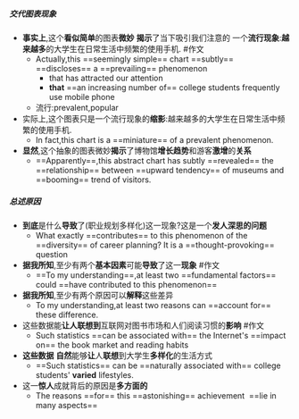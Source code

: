 ##### 交代图表现象
- **事实上**,这个**看似简单**的图表**微妙** **揭示**了当下吸引我们注意的 一个**流行现象**:**越来越多**的大学生在日常生活中频繁的使用手机. #作文 
	- Actually,this ==seemingly simple== chart ==subtly==  ==discloses== a ==prevailing== phenomenon 
		- that has attracted our attention
		- **that** ==an increasing number of== college students frequently use mobile phone
	- 流行:prevalent,popular
- 实际上,这个图表只是一个流行现象的**缩影**:越来越多的大学生在日常生活中频繁的使用手机.
	- In fact,this chart is a ==miniature== of a prevalent phenomenon.
- **显然**,这个抽象的图表微妙**揭示**了博物馆**增长趋势**和游客**激增**的**关系**
	- ==Apparently==,this abstract chart has subtly ==revealed== the ==relationship== between ==upward tendency== of museums and ==booming== trend of visitors.


##### 总述原因
- **到底**是什么**导致**了(职业规划多样化)这一现象?这是一个**发人深思的问题**
	- What exactly ==contributes== to this phenomenon of the ==diversity== of career planning? It is a ==thought-provoking== question
- **据我所知**,至少有两个**基本因素**可能**导致**了这一**现象** #作文 
	- ==To my understanding==,at least two ==fundamental factors== could ==have contributed to this phenomenon==
-  **据我所知**,至少有两个原因可以**解释**这些差异
	- To my understanding,at least two reasons can ==account for== these difference.
- 这些数据能**让人联想到**互联网对图书市场和人们阅读习惯的**影响** #作文 
	- Such statistics ==can be associated with== the Internet's ==impact on== the book market and reading habits
- **这些数据** **自然**能够**让**人**联想**到大学生**多样化**的生活方式
	- ==Such statistics== can be ==naturally associated with== college students' **varied** lifestyles.
- 这一**惊人**成就背后的原因是**多方面的**
	- The reasons ==for== this ==astonishing== achievement  ==lie in many aspects==